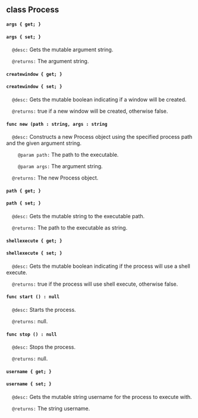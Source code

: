 ## class Process

#### ```args { get; }```

#### ```args { set; }```

&nbsp;&nbsp;&nbsp;&nbsp;```@desc:``` Gets the mutable argument string.

&nbsp;&nbsp;&nbsp;&nbsp;```@returns:``` The argument string.

#### ```createwindow { get; }```

#### ```createwindow { set; }```

&nbsp;&nbsp;&nbsp;&nbsp;```@desc:``` Gets the mutable boolean indicating if a window will be created.

&nbsp;&nbsp;&nbsp;&nbsp;```@returns:``` true if a new window will be created, otherwise false.

#### ```func new (path : string, args : string```

&nbsp;&nbsp;&nbsp;&nbsp;```@desc:``` Constructs a new Process object using the specified process path and the given argument string.

&nbsp;&nbsp;&nbsp;&nbsp;&nbsp;&nbsp;&nbsp;&nbsp;```@param path:``` The path to the executable.

&nbsp;&nbsp;&nbsp;&nbsp;&nbsp;&nbsp;&nbsp;&nbsp;```@param args:``` The argument string.

&nbsp;&nbsp;&nbsp;&nbsp;```@returns:``` The new Process object.

#### ```path { get; }```

#### ```path { set; }```

&nbsp;&nbsp;&nbsp;&nbsp;```@desc:``` Gets the mutable string to the executable path.

&nbsp;&nbsp;&nbsp;&nbsp;```@returns:``` The path to the executable as string.

#### ```shellexecute { get; }```

#### ```shellexecute { set; }```

&nbsp;&nbsp;&nbsp;&nbsp;```@desc:``` Gets the mutable boolean indicating if the process will use a shell execute.

&nbsp;&nbsp;&nbsp;&nbsp;```@returns:``` true if the process will use shell execute, otherwise false.

#### ```func start () : null```

&nbsp;&nbsp;&nbsp;&nbsp;```@desc:``` Starts the process.

&nbsp;&nbsp;&nbsp;&nbsp;```@returns:``` null.

#### ```func stop () : null```

&nbsp;&nbsp;&nbsp;&nbsp;```@desc:``` Stops the process.

&nbsp;&nbsp;&nbsp;&nbsp;```@returns:``` null.

#### ```username { get; }```

#### ```username { set; }```

&nbsp;&nbsp;&nbsp;&nbsp;```@desc:``` Gets the mutable string username for the process to execute with.

&nbsp;&nbsp;&nbsp;&nbsp;```@returns:``` The string username.

